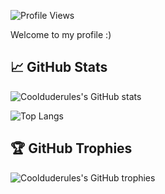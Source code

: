 ![Profile Views](https://komarev.com/ghpvc/?username=coolduderules&color=blue)

Welcome to my profile :)

## 📈 GitHub Stats
![Coolduderules's GitHub stats](https://github-readme-stats.vercel.app/api?username=coolduderules&show_icons=true&theme=radical)

![Top Langs](https://github-readme-stats.vercel.app/api/top-langs/?username=coolduderules&layout=compact&langs_count=8)

## 🏆 GitHub Trophies
![Coolduderules's GitHub trophies](https://github-profile-trophy.vercel.app/?username=coolduderules&theme=radical)
